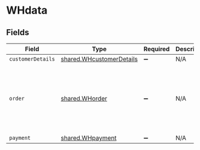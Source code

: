 # WHdata


## Fields

| Field                                                                                      | Type                                                                                       | Required                                                                                   | Description                                                                                | Example                                                                                    |
| ------------------------------------------------------------------------------------------ | ------------------------------------------------------------------------------------------ | ------------------------------------------------------------------------------------------ | ------------------------------------------------------------------------------------------ | ------------------------------------------------------------------------------------------ |
| `customerDetails`                                                                          | [shared.WHcustomerDetails](../../../sdk/models/shared/whcustomerdetails.md)                | :heavy_minus_sign:                                                                         | N/A                                                                                        |                                                                                            |
| `order`                                                                                    | [shared.WHorder](../../../sdk/models/shared/whorder.md)                                    | :heavy_minus_sign:                                                                         | N/A                                                                                        | {<br/>"order_id": 1633615918,<br/>"order_amount": 1,<br/>"order_currency": "INR",<br/>"order_tags": null<br/>} |
| `payment`                                                                                  | [shared.WHpayment](../../../sdk/models/shared/whpayment.md)                                | :heavy_minus_sign:                                                                         | N/A                                                                                        |                                                                                            |